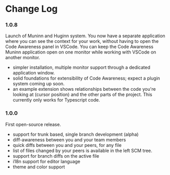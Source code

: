 # Change Log

### 1.0.8

Launch of Muninn and Huginn system. You now have a separate application where you can see the context for your work, without having to open the Code Awareness panel in VSCode. You can keep the Code Awareness Muninn application open on one monitor while working with VSCode on another monitor.

- simpler installation, multiple monitor support through a dedicated application window.
- solid foundations for extensibility of Code Awareness; expect a plugin system coming up soon.
- an example extension shows relationships between the code you're looking at (cursor position) and the other parts of the project. This currently only works for Typescript code.

### 1.0.0

First open-source release.

- support for trunk based, single branch development (alpha)
- diff-awareness between you and your team members
- quick diffs between you and your peers, for any file
- list of files changed by your peers is available in the left SCM tree.
- support for branch diffs on the active file
- i18n support for editor language
- theme and color support
